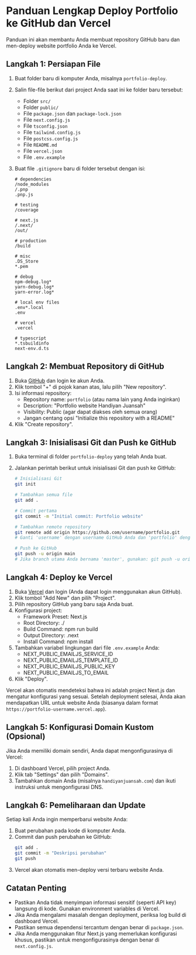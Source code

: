 # Panduan Lengkap Deploy Portfolio ke GitHub dan Vercel

Panduan ini akan membantu Anda membuat repository GitHub baru dan men-deploy website portfolio Anda ke Vercel.

## Langkah 1: Persiapan File

1. Buat folder baru di komputer Anda, misalnya `portfolio-deploy`.
2. Salin file-file berikut dari project Anda saat ini ke folder baru tersebut:
   - Folder `src/`
   - Folder `public/`
   - File `package.json` dan `package-lock.json`
   - File `next.config.js`
   - File `tsconfig.json`
   - File `tailwind.config.js`
   - File `postcss.config.js`
   - File `README.md`
   - File `vercel.json`
   - File `.env.example`

3. Buat file `.gitignore` baru di folder tersebut dengan isi:
   ```
   # dependencies
   /node_modules
   /.pnp
   .pnp.js

   # testing
   /coverage

   # next.js
   /.next/
   /out/

   # production
   /build

   # misc
   .DS_Store
   *.pem

   # debug
   npm-debug.log*
   yarn-debug.log*
   yarn-error.log*

   # local env files
   .env*.local
   .env

   # vercel
   .vercel

   # typescript
   *.tsbuildinfo
   next-env.d.ts
   ```

## Langkah 2: Membuat Repository di GitHub

1. Buka [GitHub](https://github.com/) dan login ke akun Anda.
2. Klik tombol "+" di pojok kanan atas, lalu pilih "New repository".
3. Isi informasi repository:
   - Repository name: `portfolio` (atau nama lain yang Anda inginkan)
   - Description: "Portfolio website Handiyan Juansah"
   - Visibility: Public (agar dapat diakses oleh semua orang)
   - Jangan centang opsi "Initialize this repository with a README"
4. Klik "Create repository".

## Langkah 3: Inisialisasi Git dan Push ke GitHub

1. Buka terminal di folder `portfolio-deploy` yang telah Anda buat.
2. Jalankan perintah berikut untuk inisialisasi Git dan push ke GitHub:

   ```bash
   # Inisialisasi Git
   git init

   # Tambahkan semua file
   git add .

   # Commit pertama
   git commit -m "Initial commit: Portfolio website"

   # Tambahkan remote repository
   git remote add origin https://github.com/username/portfolio.git
   # Ganti 'username' dengan username GitHub Anda dan 'portfolio' dengan nama repository yang Anda buat

   # Push ke GitHub
   git push -u origin main
   # Jika branch utama Anda bernama 'master', gunakan: git push -u origin master
   ```

## Langkah 4: Deploy ke Vercel

1. Buka [Vercel](https://vercel.com/) dan login (Anda dapat login menggunakan akun GitHub).
2. Klik tombol "Add New" dan pilih "Project".
3. Pilih repository GitHub yang baru saja Anda buat.
4. Konfigurasi project:
   - Framework Preset: Next.js
   - Root Directory: ./
   - Build Command: npm run build
   - Output Directory: .next
   - Install Command: npm install
5. Tambahkan variabel lingkungan dari file `.env.example` Anda:
   - NEXT_PUBLIC_EMAILJS_SERVICE_ID
   - NEXT_PUBLIC_EMAILJS_TEMPLATE_ID
   - NEXT_PUBLIC_EMAILJS_PUBLIC_KEY
   - NEXT_PUBLIC_EMAILJS_TO_EMAIL
6. Klik "Deploy".

Vercel akan otomatis mendeteksi bahwa ini adalah project Next.js dan mengatur konfigurasi yang sesuai. Setelah deployment selesai, Anda akan mendapatkan URL untuk website Anda (biasanya dalam format `https://portfolio-username.vercel.app`).

## Langkah 5: Konfigurasi Domain Kustom (Opsional)

Jika Anda memiliki domain sendiri, Anda dapat mengonfigurasinya di Vercel:

1. Di dashboard Vercel, pilih project Anda.
2. Klik tab "Settings" dan pilih "Domains".
3. Tambahkan domain Anda (misalnya `handiyanjuansah.com`) dan ikuti instruksi untuk mengonfigurasi DNS.

## Langkah 6: Pemeliharaan dan Update

Setiap kali Anda ingin memperbarui website Anda:

1. Buat perubahan pada kode di komputer Anda.
2. Commit dan push perubahan ke GitHub:
   ```bash
   git add .
   git commit -m "Deskripsi perubahan"
   git push
   ```
3. Vercel akan otomatis men-deploy versi terbaru website Anda.

## Catatan Penting

- Pastikan Anda tidak menyimpan informasi sensitif (seperti API key) langsung di kode. Gunakan environment variables di Vercel.
- Jika Anda mengalami masalah dengan deployment, periksa log build di dashboard Vercel.
- Pastikan semua dependensi tercantum dengan benar di `package.json`.
- Jika Anda menggunakan fitur Next.js yang memerlukan konfigurasi khusus, pastikan untuk mengonfigurasinya dengan benar di `next.config.js`. 
